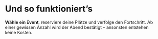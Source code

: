 
# Und so funktioniert’s

**Wähle ein Event**, reserviere deine Plätze und verfolge den Fortschritt. Ab einer gewissen Anzahl wird der Abend bestätigt – ansonsten entstehen keine Kosten.

